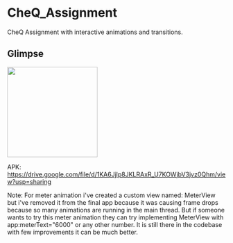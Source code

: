 # CheQ_Assignment

CheQ Assignment with interactive animations and transitions.

## Glimpse

<img src="https://github.com/sahilk01/CheQ_Assignment/blob/master/cheq_assignment_glimpse.gif" width="208">

APK: https://drive.google.com/file/d/1KA6Jjlp8JKLRAxR_U7KOWjbV3jvz0Qhm/view?usp=sharing

Note: For meter animation i've created a custom view named: MeterView but i've removed it from the final app because it was causing frame drops because so many animations are running in the main thread. But if someone wants to try this meter animation they can try implementing MeterView with app:meterText="6000" or any other number. It is still there in the codebase with few improvements it can be much better.
